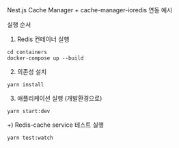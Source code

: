 Nest.js Cache Manager + cache-manager-ioredis 연동 예시

실행 순서

1. Redis 컨테이너 실행

```
cd containers
docker-compose up --build
```

2. 의존성 설치

```
yarn install
```

3. 애플리케이션 실행 (개발환경으로)

```
yarn start:dev
```

+) Redis-cache service 테스트 실행

```
yarn test:watch
```
